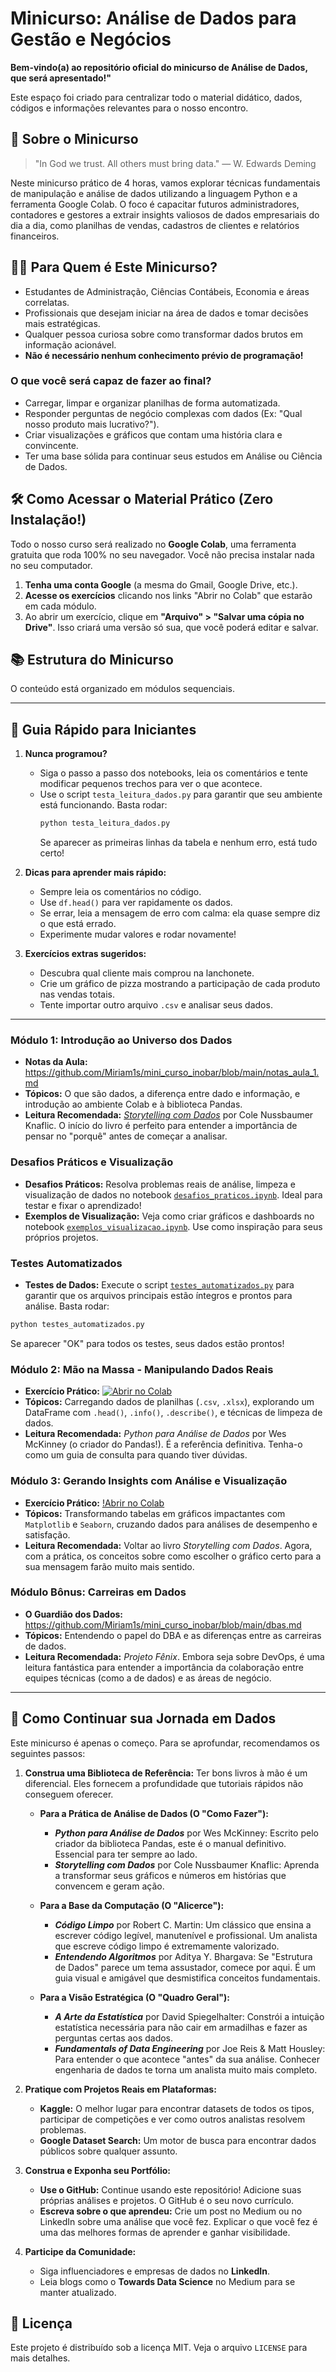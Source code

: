 # Minicurso: Análise de Dados para Gestão e Negócios

**Bem-vindo(a) ao repositório oficial do minicurso de Análise de Dados, que será apresentado!"**

Este espaço foi criado para centralizar todo o material didático, dados, códigos e informações relevantes para o nosso encontro.

## 🎯 Sobre o Minicurso

> "In God we trust. All others must bring data." — W. Edwards Deming

Neste minicurso prático de 4 horas, vamos explorar técnicas fundamentais de manipulação e análise de dados utilizando a linguagem Python e a ferramenta Google Colab. O foco é capacitar futuros administradores, contadores e gestores a extrair insights valiosos de dados empresariais do dia a dia, como planilhas de vendas, cadastros de clientes e relatórios financeiros.

## 🧑‍💻 Para Quem é Este Minicurso?

*   Estudantes de Administração, Ciências Contábeis, Economia e áreas correlatas.
*   Profissionais que desejam iniciar na área de dados e tomar decisões mais estratégicas.
*   Qualquer pessoa curiosa sobre como transformar dados brutos em informação acionável.
*   **Não é necessário nenhum conhecimento prévio de programação!**

### O que você será capaz de fazer ao final?

*   Carregar, limpar e organizar planilhas de forma automatizada.
*   Responder perguntas de negócio complexas com dados (Ex: "Qual nosso produto mais lucrativo?").
*   Criar visualizações e gráficos que contam uma história clara e convincente.
*   Ter uma base sólida para continuar seus estudos em Análise ou Ciência de Dados.

## 🛠️ Como Acessar o Material Prático (Zero Instalação!)

Todo o nosso curso será realizado no **Google Colab**, uma ferramenta gratuita que roda 100% no seu navegador. Você não precisa instalar nada no seu computador.

1.  **Tenha uma conta Google** (a mesma do Gmail, Google Drive, etc.).
2.  **Acesse os exercícios** clicando nos links "Abrir no Colab" que estarão em cada módulo.
3.  Ao abrir um exercício, clique em **"Arquivo" > "Salvar uma cópia no Drive"**. Isso criará uma versão só sua, que você poderá editar e salvar.

## 📚 Estrutura do Minicurso

O conteúdo está organizado em módulos sequenciais.

---

## 🚦 Guia Rápido para Iniciantes

1. **Nunca programou?**
    - Siga o passo a passo dos notebooks, leia os comentários e tente modificar pequenos trechos para ver o que acontece.
    - Use o script `testa_leitura_dados.py` para garantir que seu ambiente está funcionando. Basta rodar:
      ```bash
      python testa_leitura_dados.py
      ```
      Se aparecer as primeiras linhas da tabela e nenhum erro, está tudo certo!

2. **Dicas para aprender mais rápido:**
    - Sempre leia os comentários no código.
    - Use `df.head()` para ver rapidamente os dados.
    - Se errar, leia a mensagem de erro com calma: ela quase sempre diz o que está errado.
    - Experimente mudar valores e rodar novamente!

3. **Exercícios extras sugeridos:**
    - Descubra qual cliente mais comprou na lanchonete.
    - Crie um gráfico de pizza mostrando a participação de cada produto nas vendas totais.
    - Tente importar outro arquivo `.csv` e analisar seus dados.

---

### Módulo 1: Introdução ao Universo dos Dados
*   **Notas da Aula:** https://github.com/Miriam1s/mini_curso_inobar/blob/main/notas_aula_1.md
*   **Tópicos:** O que são dados, a diferença entre dado e informação, e introdução ao ambiente Colab e à biblioteca Pandas.
*   **Leitura Recomendada:** [*Storytelling com Dados*](https://www.amazon.com.br/Storytelling-com-Dados-visualiza%C3%A7%C3%A3o-profissionais/dp/8550804688/) por Cole Nussbaumer Knaflic. O início do livro é perfeito para entender a importância de pensar no "porquê" antes de começar a analisar.

### Desafios Práticos e Visualização

*   **Desafios Práticos:** Resolva problemas reais de análise, limpeza e visualização de dados no notebook [`desafios_praticos.ipynb`](./desafios_praticos.ipynb). Ideal para testar e fixar o aprendizado!
*   **Exemplos de Visualização:** Veja como criar gráficos e dashboards no notebook [`exemplos_visualizacao.ipynb`](./exemplos_visualizacao.ipynb). Use como inspiração para seus próprios projetos.

### Testes Automatizados

*   **Testes de Dados:** Execute o script [`testes_automatizados.py`](./testes_automatizados.py) para garantir que os arquivos principais estão íntegros e prontos para análise. Basta rodar:

```bash
python testes_automatizados.py
```

Se aparecer "OK" para todos os testes, seus dados estão prontos!

### Módulo 2: Mão na Massa - Manipulando Dados Reais
*   **Exercício Prático:** [![Abrir no Colab](https://colab.research.google.com/assets/colab-badge.svg)](https://colab.research.google.com/github/Miriam1s/mini_curso_inobar/blob/main/modulo_2/exercicio_pratico_m2.ipynb)
*   **Tópicos:** Carregando dados de planilhas (`.csv`, `.xlsx`), explorando um DataFrame com `.head()`, `.info()`, `.describe()`, e técnicas de limpeza de dados.
*   **Leitura Recomendada:** *Python para Análise de Dados* por Wes McKinney (o criador do Pandas!). É a referência definitiva. Tenha-o como um guia de consulta para quando tiver dúvidas.

### Módulo 3: Gerando Insights com Análise e Visualização
*   **Exercício Prático:** [!Abrir no Colab](https://colab.research.google.com/github/Miriam1s/mini_curso_inobar/blob/main/modulo_3/exercicio_pratico_m3.ipynb)
*   **Tópicos:** Transformando tabelas em gráficos impactantes com `Matplotlib` e `Seaborn`, cruzando dados para análises de desempenho e satisfação.
*   **Leitura Recomendada:** Voltar ao livro *Storytelling com Dados*. Agora, com a prática, os conceitos sobre como escolher o gráfico certo para a sua mensagem farão muito mais sentido.

### Módulo Bônus: Carreiras em Dados
*   **O Guardião dos Dados:** https://github.com/Miriam1s/mini_curso_inobar/blob/main/dbas.md
*   **Tópicos:** Entendendo o papel do DBA e as diferenças entre as carreiras de dados.
*   **Leitura Recomendada:** *Projeto Fênix*. Embora seja sobre DevOps, é uma leitura fantástica para entender a importância da colaboração entre equipes técnicas (como a de dados) e as áreas de negócio.

---

## 🌱 Como Continuar sua Jornada em Dados

Este minicurso é apenas o começo. Para se aprofundar, recomendamos os seguintes passos:

1.  **Construa uma Biblioteca de Referência:**
    Ter bons livros à mão é um diferencial. Eles fornecem a profundidade que tutoriais rápidos não conseguem oferecer.

    *   **Para a Prática de Análise de Dados (O "Como Fazer"):**
        *   ***Python para Análise de Dados*** por Wes McKinney: Escrito pelo criador da biblioteca Pandas, este é o manual definitivo. Essencial para ter sempre ao lado.
        *   ***Storytelling com Dados*** por Cole Nussbaumer Knaflic: Aprenda a transformar seus gráficos e números em histórias que convencem e geram ação.

    *   **Para a Base da Computação (O "Alicerce"):**
        *   ***Código Limpo*** por Robert C. Martin: Um clássico que ensina a escrever código legível, manutenível e profissional. Um analista que escreve código limpo é extremamente valorizado.
        *   ***Entendendo Algoritmos*** por Aditya Y. Bhargava: Se "Estrutura de Dados" parece um tema assustador, comece por aqui. É um guia visual e amigável que desmistifica conceitos fundamentais.

    *   **Para a Visão Estratégica (O "Quadro Geral"):**
        *   ***A Arte da Estatística*** por David Spiegelhalter: Constrói a intuição estatística necessária para não cair em armadilhas e fazer as perguntas certas aos dados.
        *   ***Fundamentals of Data Engineering*** por Joe Reis & Matt Housley: Para entender o que acontece "antes" da sua análise. Conhecer engenharia de dados te torna um analista muito mais completo.

2.  **Pratique com Projetos Reais em Plataformas:**
    *   **Kaggle:** O melhor lugar para encontrar datasets de todos os tipos, participar de competições e ver como outros analistas resolvem problemas.
    *   **Google Dataset Search:** Um motor de busca para encontrar dados públicos sobre qualquer assunto.

3.  **Construa e Exponha seu Portfólio:**
    *   **Use o GitHub:** Continue usando este repositório! Adicione suas próprias análises e projetos. O GitHub é o seu novo currículo.
    *   **Escreva sobre o que aprendeu:** Crie um post no Medium ou no LinkedIn sobre uma análise que você fez. Explicar o que você fez é uma das melhores formas de aprender e ganhar visibilidade.

4.  **Participe da Comunidade:**
    *   Siga influenciadores e empresas de dados no **LinkedIn**.
    *   Leia blogs como o **Towards Data Science** no Medium para se manter atualizado.

## 📄 Licença

Este projeto é distribuído sob a licença MIT. Veja o arquivo `LICENSE` para mais detalhes.
